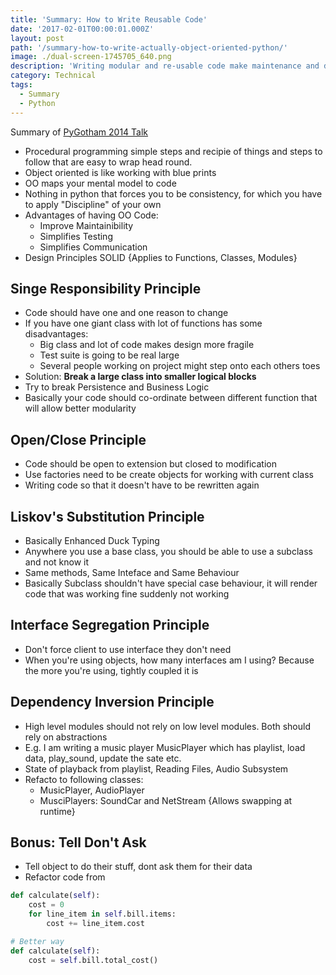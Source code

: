 ```yaml
---
title: 'Summary: How to Write Reusable Code'
date: '2017-02-01T00:00:01.000Z'
layout: post
path: '/summary-how-to-write-actually-object-oriented-python/'
image: ./dual-screen-1745705_640.png
description: 'Writing modular and re-usable code make maintenance and development easier. This blog post we explore how to write OO code that allows to achieve this objective'
category: Technical
tags:
  - Summary
  - Python
---
```


Summary of [PyGotham 2014 Talk](https://www.youtube.com/watch?v=VUvEDg30FyY&index=62&list=WL)

- Procedural programming simple steps and recipie of things and steps to follow that are easy to wrap head round.
- Object oriented is like working with blue prints
- OO maps your mental model to code
- Nothing in python that forces you to be consistency, for which you have to apply "Discipline" of your own
- Advantages of having OO Code:
  - Improve Maintainibility
  - Simplifies Testing
  - Simplifies Communication
- Design Principles SOLID {Applies to Functions, Classes, Modules}

<!--more-->

## Singe Responsibility Principle

- Code should have one and one reason to change
- If you have one giant class with lot of functions has some disadvantages:
  - Big class and lot of code makes design more fragile
  - Test suite is going to be real large
  - Several people working on project might step onto each others toes
- Solution: **Break a large class into smaller logical blocks**
- Try to break Persistence and Business Logic
- Basically your code should co-ordinate between different function that will allow better modularity

## Open/Close Principle

- Code should be open to extension but closed to modification
- Use factories need to be create objects for working with current class
- Writing code so that it doesn't have to be rewritten again

## Liskov's Substitution Principle

- Basically Enhanced Duck Typing
- Anywhere you use a base class, you should be able to use a subclass and not know it
- Same methods, Same Inteface and Same Behaviour
- Basically Subclass shouldn't have special case behaviour, it will render code that was working fine suddenly not working

## Interface Segregation Principle

- Don't force client to use interface they don't need
- When you're using objects, how many interfaces am I using? Because the more you're using, tightly coupled it is

## Dependency Inversion Principle

- High level modules should not rely on low level modules. Both should rely on abstractions
- E.g. I am writing a music player MusicPlayer which has playlist, load data, play_sound, update the sate etc.
- State of playback from playlist, Reading Files, Audio Subsystem
- Refacto to following classes:
  - MusicPlayer, AudioPlayer
  - MusciPlayers: SoundCar and NetStream {Allows swapping at runtime}

## Bonus: Tell Don't Ask

- Tell object to do their stuff, dont ask them for their data
- Refactor code from

```python
def calculate(self):
    cost = 0
    for line_item in self.bill.items:
        cost += line_item.cost

# Better way
def calculate(self):
    cost = self.bill.total_cost()
```
